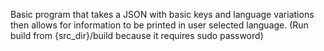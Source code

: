 Basic program that takes a JSON with basic keys and language variations then allows for information to be printed in user selected language. (Run build from {src_dir}/build because it requires sudo password)
